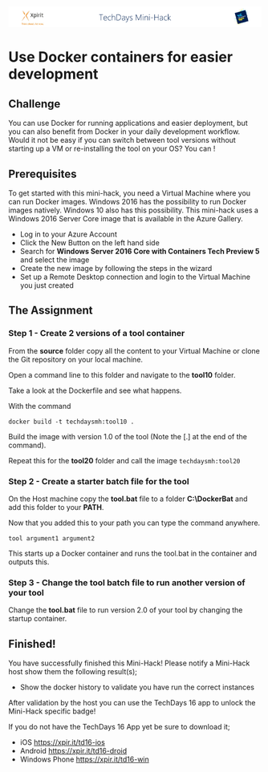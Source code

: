 ![Xpirit TechDays MiniHack Banner](../HackBanner-s.png)
# Use Docker containers for easier development #

## Challenge ##
You can use Docker for running applications and easier deployment, but you can also benefit from Docker in your daily development workflow. Would it not be easy if you can switch between tool versions without starting up a VM or re-installing the tool on your OS? You can !

## Prerequisites ##
To get started with this mini-hack, you need a Virtual Machine where you can run Docker images. Windows 2016 has the possibility to run Docker images natively. Windows 10 also has this possibility. This mini-hack uses a Windows 2016 Server Core image that is available in the Azure Gallery.

- Log in to your Azure Account
- Click the New Button on the left hand side 
- Search for **Windows Server 2016 Core with Containers Tech Preview 5** and select the image 
- Create the new image by following the steps in the wizard
- Set up a Remote Desktop connection and login to the Virtual Machine you just created

## The Assignment ##

### Step 1 - Create 2 versions of a tool container ###
From the **source** folder copy all the content to your Virtual Machine or clone the Git repository on your local machine. 

Open a command line to this folder and navigate to the **tool10** folder.

Take a look at the Dockerfile and see what happens.

With the command 

```
docker build -t techdaysmh:tool10 .
```

Build the image with version 1.0 of the tool (Note the [.] at the end of the command).

Repeat this for the **tool20** folder and call the image `techdaysmh:tool20`

### Step 2 - Create a starter batch file for the tool ###
On the Host machine copy the **tool.bat** file to a folder **C:\DockerBat** and add this folder to your **PATH**.

Now that you added this to your path you can type the command anywhere.

```
tool argument1 argument2
``` 

This starts up a Docker container and runs the tool.bat in the container and outputs this.

### Step 3 - Change the tool batch file to run another version of your tool ###
Change the **tool.bat** file to run version 2.0 of your tool by changing the startup container.

## Finished! ##
You have successfully finished this Mini-Hack! Please notify a Mini-Hack host show them the following result(s);

- Show the docker history to validate you have run the correct instances

After validation by the host you can use the TechDays 16 app to unlock the Mini-Hack specific badge!

If you do not have the TechDays 16 App yet be sure to download it;
- iOS <https://xpir.it/td16-ios>
- Android <https://xpir.it/td16-droid>
- Windows Phone <https://xpir.it/td16-win>